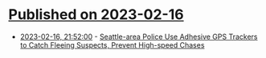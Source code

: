 # [Published on 2023-02-16](index.md)

* [2023-02-16, 21:52:00](https://soylentnews.org/article.pl?sid=23/02/15/1610259&from=rss) - [Seattle-area Police Use Adhesive GPS Trackers to Catch Fleeing Suspects, Prevent High-speed Chases](https://soylentnews.org/article.pl?sid=23/02/15/1610259&from=rss)

